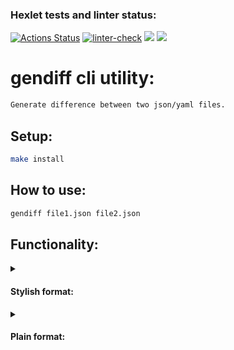 ### Hexlet tests and linter status:
[![Actions Status](https://github.com/Romzik-Peperomzik/frontend-project-lvl2/workflows/hexlet-check/badge.svg)](https://github.com/Romzik-Peperomzik/frontend-project-lvl2/actions)
[![linter-check](https://github.com/Romzik-Peperomzik/frontend-project-lvl2/actions/workflows/linter-check.yml/badge.svg)](https://github.com/Romzik-Peperomzik/frontend-project-lvl2/actions/workflows/linter-check.yml)
<a href="https://codeclimate.com/github/Romzik-Peperomzik/frontend-project-lvl2/maintainability"><img src="https://api.codeclimate.com/v1/badges/55f4130ef8ae96ee734f/maintainability" /></a>
<a href="https://codeclimate.com/github/Romzik-Peperomzik/frontend-project-lvl2/test_coverage"><img src="https://api.codeclimate.com/v1/badges/55f4130ef8ae96ee734f/test_coverage" /></a>

# gendiff cli utility:
```sh
Generate difference between two json/yaml files.
```
## Setup:
```sh
make install
```
## How to use:
```sh
gendiff file1.json file2.json
```
## Functionality:
<details>
<summary><h4>Stylish format:</h4></summary>
  <a href="https://asciinema.org/a/LhAL0FtkQ5iJit7tdH9xqvyNp" target="_blank"><img src="https://asciinema.org/a/LhAL0FtkQ5iJit7tdH9xqvyNp.svg" /></a>
</details>

<details>
<summary><h4>Plain format:</h4></summary>
  <a href="https://asciinema.org/a/2DeKuSINmbIip2SciI07TgpJk" target="_blank"><img src="https://asciinema.org/a/2DeKuSINmbIip2SciI07TgpJk.svg" /></a>
</details>
